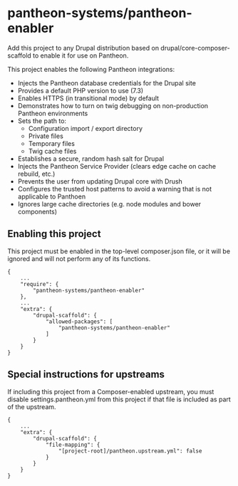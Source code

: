 # pantheon-systems/pantheon-enabler

Add this project to any Drupal distribution based on drupal/core-composer-scaffold to enable it for use on Pantheon.

This project enables the following Pantheon integrations:

- Injects the Pantheon database credentials for the Drupal site
- Provides a default PHP version to use (7.3)
- Enables HTTPS (in transitional mode) by default
- Demonstrates how to turn on twig debugging on non-production Pantheon environments
- Sets the path to:
  - Configuration import / export directory
  - Private files
  - Temporary files
  - Twig cache files
- Establishes a secure, random hash salt for Drupal
- Injects the Pantheon Service Provider (clears edge cache on cache rebuild, etc.)
- Prevents the user from updating Drupal core with Drush
- Configures the trusted host patterns to avoid a warning that is not applicable to Panthoen
- Ignores large cache directories (e.g. node modules and bower components)

## Enabling this project

This project must be enabled in the top-level composer.json file, or it will be ignored and will not perform any of its functions.
```
{
    ...
    "require": {
        "pantheon-systems/pantheon-enabler"
    },
    ...
    "extra": {
        "drupal-scaffold": {
            "allowed-packages": [
                "pantheon-systems/pantheon-enabler"
            ]
        }
    }
}
```

## Special instructions for upstreams

If including this project from a Composer-enabled upstream, you must disable settings.pantheon.yml from this project if that file is included as part of the upstream.
```
{
    ...
    "extra": {
        "drupal-scaffold": {
            "file-mapping": {
                "[project-root]/pantheon.upstream.yml": false
            }
        }
    }
}
```
